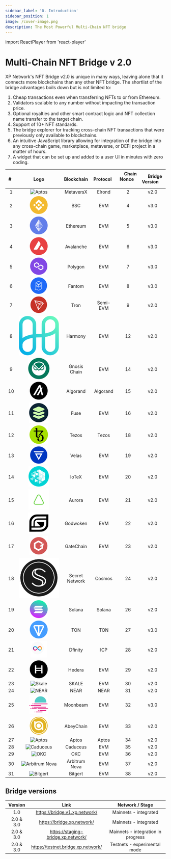 ```yaml
---
sidebar_label: '0. Introduction'
sidebar_position: 1
image: /cover-image.png
description: The Most Powerful Multi-Chain NFT bridge
---
```


import ReactPlayer from 'react-player'

# Multi-Chain NFT Bridge v 2.0

XP Network's NFT Bridge v2.0 is unique in many ways, leaving alone that it connects more blockchains than any other NFT bridge. The shortlist of the bridge advantages boils down but is not limited to:

1. Cheap transactions even when transferring NFTs to or from Ethereum.
2. Validators scalable to any number without impacting the transaction price.
3. Optional royalties and other smart contract logic and NFT collection name transfer to the target chain.
4. Support of 10+ NFT standards.
5. The bridge explorer for tracking cross-chain NFT transactions that were previously only available to blockchains.
6. An intuitive JavaScript library allowing for integration of the bridge into any cross-chain game, marketplace, metaverse, or DEFI project in a matter of hours.
7. A widget that can be set up and added to a user UI in minutes with zero coding.

<ReactPlayer  className="introduction-player"  controls url='https://www.youtube.com/watch?v=CTxtFnABUrg' />

|&nbsp; &nbsp; # &nbsp; &nbsp;|&nbsp; &nbsp; Logo &nbsp; &nbsp;|&nbsp; &nbsp; Blockchain &nbsp; &nbsp;|&nbsp; &nbsp; Protocol &nbsp; &nbsp;|&nbsp; &nbsp; Chain Nonce &nbsp; &nbsp;|&nbsp; &nbsp; Bridge Version &nbsp; &nbsp;|
|:-:|:-:|:-:|:-:|:-:|:-:|
| 1 |<img src="/assets/chain/multiverseX.png" alt="Aptos" width="30"/>|MetaversX| Elrond|2|v2.0|
| 2  |![BSC](../../static/assets/chain/Binance.svg) |BSC| EVM|4|v3.0|
| 3 |![Ethereum](../../static/assets/chain/Etherium.svg) |Ethereum| EVM|5|v3.0|
| 4 |![Avalanche](../../static/assets/chain/Avalanche.svg) |Avalanche| EVM|6|v3.0|
| 5 |![Polygon](../../static/assets/chain/Polygon.svg) |Polygon| EVM|7|v3.0|
| 6 |![Fantom](../../static/assets/chain/Fantom.svg) |Fantom| EVM|8|v3.0|
| 7 |![Tron](../../static/assets/chain/Tron.svg) |Tron | Semi-EVM|9|v2.0|
| 8 |![Harmony](../../static/assets/chain/harmony.svg) |Harmony| EVM|12|v2.0|
| 9| ![Gnosis](../../static/assets/chain/Gnosis.svg) | Gnosis Chain| EVM|14|v2.0|
| 10 |![Algorand](../../static/assets/chain/Algarand.svg) |Algorand| Algorand|15|v2.0|
| 11  |![Fuse](../../static/assets/chain/Fuse.svg) | Fuse| EVM|16|v2.0|
| 12 |![Tezos](../../static/assets/chain/Tezos.svg) |Tezos| Tezos|18|v2.0|
| 13  |![Velas](../../static/assets/chain/velas.svg) | Velas| EVM|19|v2.0|
| 14  |![IoTeX](../../static/assets/chain/iotx.svg) | IoTeX| EVM|20|v2.0|
| 15  |![Aurora](../../static/assets/chain/aurora.svg) | Aurora| EVM|21|v2.0|
| 16  |![Godwoken](../../static/assets/chain/godwoken.svg) | Godwoken| EVM|22|v2.0|
| 17  |![GateChain](../../static/assets/chain/GateChain.svg) | GateChain| EVM|23|v2.0|
| 18  |![Secret](../../static/assets/chain/secret.svg)| Secret Network|Cosmos|24|v2.0|
| 19  |![Solana](../../static/assets/chain/Solana.svg)| Solana| Solana|26|v2.0|
| 20  |![Ton](../../static/assets/chain/ton.svg)| TON| TON|27|v3.0|
| 21  |![Dfinity](../../static/assets/chain/InternetComputer.svg)| Dfinity|ICP|28|v2.0|
| 22  |![Hedera](../../static/assets/chain/Hedera.svg)| Hedera| EVM|29|v2.0|
| 23  |<img src="/assets/chain/Skale.png" alt="Skale" width="25"/>| SKALE| EVM|30|v2.0|
| 24  |<img src="/assets/chain/NEAR.png" alt="NEAR" width="25"/>| NEAR| NEAR|31|v2.0|
| 25  |![Moonbeam](../../static/assets/chain/Moonbeam.svg)| Moonbeam| EVM|32|v3.0|
| 26  |![AbeyChain](../../static/assets/chain/Abey.svg)| AbeyChain| EVM|33|v2.0|
| 27  |<img src="/assets/chain/Aptos.png" alt="Aptos" width="25"/>| Aptos|Aptos|34|v2.0|
| 28 |<img src="/assets/chain/caduceus.png" alt="Caduceus" width="25"/>| Caduceus| EVM|35|v2.0|
| 29 |<img src="/assets/chain/OKX.png" alt="OKC" width="25"/>| OKC| EVM|36|v2.0|
| 30 |<img src="/assets/chain/nova-arbitrum.png" alt="Arbitrum Nova" width="25"/>| Arbitrum Nova| EVM|37|v2.0|
| 31 |<img src="/assets/chain/bitgert.png" alt="Bitgert" width="30"/>| Bitgert| EVM|38|v2.0|
<!--  -->

## Bridge versions

|Version | Link| Network / Stage|
|:-:|:-:|:-:|
| 1.0 | https://bridge.v1.xp.network/| Mainnets - integrated|
| 2.0 & 3.0 | https://bridge.xp.network/|Mainnets - integrated|
| 2.0 & 3.0 | https://staging-bridge.xp.network/|Mainnets - integration in progress|
| 2.0 & 3.0 | https://testnet.bridge.xp.network/|Testnets - experimental mode|
